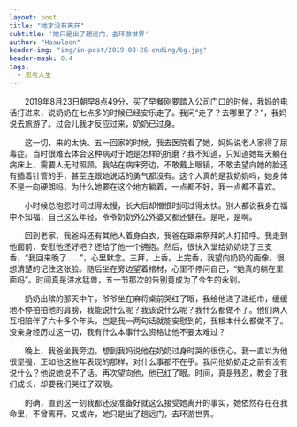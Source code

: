 ```yaml
---
layout: post
title: "她才没有离开"
subtitle: '她只是出了趟远门，去环游世界'
author: "Haauleon"
header-img: "img/in-post/2019-08-26-ending/bg.jpg"
header-mask: 0.4
tags:
  - 思考人生
---
```


&emsp;&emsp;2019年8月23日朝早8点49分，买了早餐刚要踏入公司门口的时候，我妈的电话打进来，说奶奶在七点多的时候已经安乐走了。我问“走了？去哪里了？”，我妈说去旅游了。过会儿我才反应过来，奶奶已过身。           

&emsp;&emsp;这一切，来的太快。五一回家的时候，我去医院看了她，妈妈说老人家得了尿毒症。当时很难去体会这种病对于她是怎样的折磨？我不知道，只知道她每天躺在病床上，需要人无时照顾。我站在病床旁边，不敢戴上眼镜，不敢去望向她的脸还有插着针管的手，甚至连跟她说话的勇气都没有。这个人真的是我奶奶吗，她身体不是一向硬朗吗，为什么她要在这个地方躺着，一点都不好，我一点都不喜欢。          

&emsp;&emsp;小时候总抱怨时间过得太慢，长大后却憎恨时间过得太快。别人都说我身在福中不知福，自己这么年轻，爷爷奶奶外公外婆又都还健在。是吧，是啊。                               

&emsp;&emsp;回到老家，我爸妈还有其他人着身白衣，我爸在跟来祭拜的人打招呼。我走到他面前，安慰他还好吧？还给了他一个拥抱。然后，很快入堂给奶奶烧了三支香，“我回来晚了……”，心里默念。三拜，上香。上完香，我望向奶奶的画像，很想清楚的记住这张脸。随后坐在旁边望着棺材，心里不停问自己，“她真的躺在里面吗”。时间真是洪水猛兽，五一节那次的告别竟成为了今生的永别。                    

&emsp;&emsp;奶奶出殡的那天中午，爷爷坐在麻将桌前哭红了眼，我给他递了递纸巾，缓缓地不停拍拍他的肩膀，我能说什么呢？我该说什么呢？我什么都做不了。他们两人互相陪伴了六十多个年头，岂是我一两句话就能安慰到的，我根本什么都做不了。没亲身经历过这一切，我有什么本事什么资格让他不要太难过？                                               

&emsp;&emsp;晚上，我爸坐我旁边。想到我妈说他在奶奶过身时哭的很伤心。我一直以为他很坚强，正如他这些年表现的那样，对什么事都不在乎。我问他奶奶走之前有没有说什么？他说她说不了话。再次望向他，他已红了眼。时间，真是残忍，教会了我们成长，却要我们哭红了双眼。                                          

&emsp;&emsp;的确，直到这一刻我都还没准备好就这么接受她离开的事实，她依然存在在我命里，不曾离开。又或许，她只是出了趟远门，去环游世界。